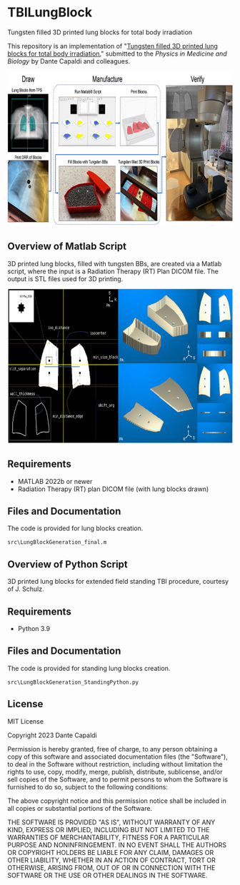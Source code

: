 # TBILungBlock
Tungsten filled 3D printed lung blocks for total body irradiation

This repository is an implementation of "[Tungsten filled 3D printed lung blocks for total body irradiation.](https://capaldi.ucsf.edu)" submitted to the _Physics in Medicine and Biology_ by Dante Capaldi and colleagues.

<p align="center">
  <img width="720" height="348" src="https://github.com/capaldid/TBILungBlock/blob/main/3DTBILungBlocks.jpg">
</p>

## Overview of Matlab Script

3D printed lung blocks, filled with tungsten BBs, are created via a Matlab script, where the input is a Radiation Therapy (RT) Plan DICOM file.  The output is STL files used for 3D printing.

<p align="center">
  <img width="720" height="348" src="https://github.com/capaldid/TBILungBlock/blob/main/MatlabScriptOverview.jpg">
</p>

## Requirements

- MATLAB 2022b or newer
- Radiation Therapy (RT) plan DICOM file (with lung blocks drawn)


## Files and Documentation

The code is provided for lung blocks creation.

```
src\LungBlockGeneration_final.m
```

## Overview of Python Script

3D printed lung blocks for extended field standing TBI procedure, courtesy of J. Schulz.

## Requirements

- Python 3.9

## Files and Documentation

The code is provided for standing lung blocks creation.

```
src\LungBlockGeneration_StandingPython.py
```

## License

MIT License

Copyright 2023 Dante Capaldi

Permission is hereby granted, free of charge, to any person obtaining a copy of this software and associated documentation files (the "Software"), to deal in the Software without restriction, including without limitation the rights to use, copy, modify, merge, publish, distribute, sublicense, and/or sell copies of the Software, and to permit persons to whom the Software is furnished to do so, subject to the following conditions:

The above copyright notice and this permission notice shall be included in all copies or substantial portions of the Software.

THE SOFTWARE IS PROVIDED "AS IS", WITHOUT WARRANTY OF ANY KIND, EXPRESS OR IMPLIED, INCLUDING BUT NOT LIMITED TO THE WARRANTIES OF MERCHANTABILITY, FITNESS FOR A PARTICULAR PURPOSE AND NONINFRINGEMENT. IN NO EVENT SHALL THE AUTHORS OR COPYRIGHT HOLDERS BE LIABLE FOR ANY CLAIM, DAMAGES OR OTHER LIABILITY, WHETHER IN AN ACTION OF CONTRACT, TORT OR OTHERWISE, ARISING FROM, OUT OF OR IN CONNECTION WITH THE SOFTWARE OR THE USE OR OTHER DEALINGS IN THE SOFTWARE.
